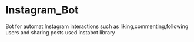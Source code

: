# Instagram_Bot
Bot for automat Instagram interactions such as liking,commenting,following users and sharing posts
used instabot library 
